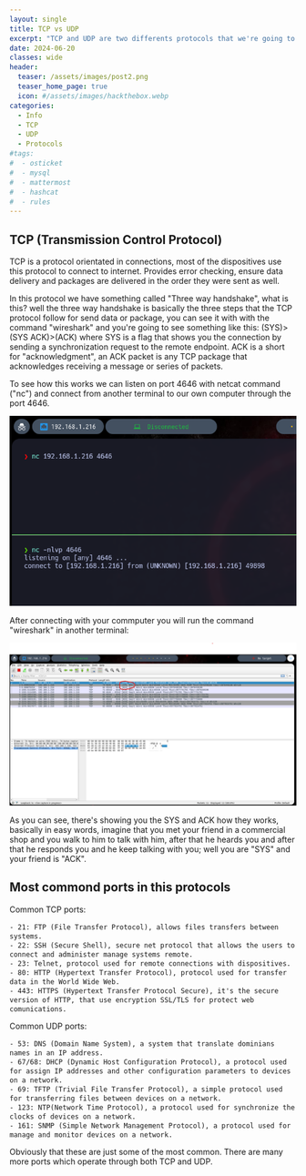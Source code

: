 ```yaml
---
layout: single
title: TCP vs UDP
excerpt: "TCP and UDP are two differents protocols that we're going to explain in this post."
date: 2024-06-20
classes: wide
header:
  teaser: /assets/images/post2.png
  teaser_home_page: true
  icon: #/assets/images/hackthebox.webp
categories:
  - Info
  - TCP
  - UDP
  - Protocols
#tags:  
#  - osticket
#  - mysql
#  - mattermost
#  - hashcat
#  - rules
---
```


## TCP (Transmission Control Protocol)

TCP is a protocol orientated in connections, most of the dispositives use this protocol to connect to internet. Provides error checking, ensure data delivery and packages are delivered in the order they were sent as well.

In this protocol we have something called "Three way handshake", what is this? well the three way handshake is basically the three steps that the TCP protocol follow for send data or package, you can see it with with the command "wireshark" and you're going to see something like this: (SYS)>(SYS ACK)>(ACK) where SYS is a flag that shows you the connection by sending a synchronization request to the remote endpoint. 
ACK is a short for "acknowledgment", an ACK packet is any TCP package that acknowledges receiving a message or series of packets.

To see how this works we can listen on port 4646 with netcat command ("nc") and connect from another terminal to our own computer through the port 4646.

![](/assets/images/unnamed.png)

After connecting with your commputer you will run the command "wireshark" in another terminal:

![](/assets/images/unnamed2.png)

As you can see, there's showing you the SYS and ACK how they works, basically in easy words, imagine that you met your friend in a commercial shop and you walk to him to talk with him, after that he heards you and after that he responds you and he keep talking with you; well you are "SYS" and your friend is "ACK".

## Most commond ports in this protocols

Common TCP ports:

	- 21: FTP (File Transfer Protocol), allows files transfers between systems.
	- 22: SSH (Secure Shell), secure net protocol that allows the users to connect and administer manage systems remote. 
	- 23: Telnet, protocol used for remote connections with dispositives.
	- 80: HTTP (Hypertext Transfer Protocol), protocol used for transfer data in the World Wide Web.
	- 443: HTTPS (Hypertext Transfer Protocol Secure), it's the secure version of HTTP, that use encryption SSL/TLS for protect web comunications.

Common UDP ports:

	- 53: DNS (Domain Name System), a system that translate dominians names in an IP address.
	- 67/68: DHCP (Dynamic Host Configuration Protocol), a protocol used for assign IP addresses and other configuration parameters to devices on a network.
	- 69: TFTP (Trivial File Transfer Protocol), a simple protocol used for transferring files between devices on a network.
	- 123: NTP(Network Time Protocol), a protocol used for synchronize the clocks of devices on a network.
	- 161: SNMP (Simple Network Management Protocol), a protocol used for manage and monitor devices on a network.
	
Obviously that these are just some of the most common. There are many more ports which operate through both TCP and UDP.
